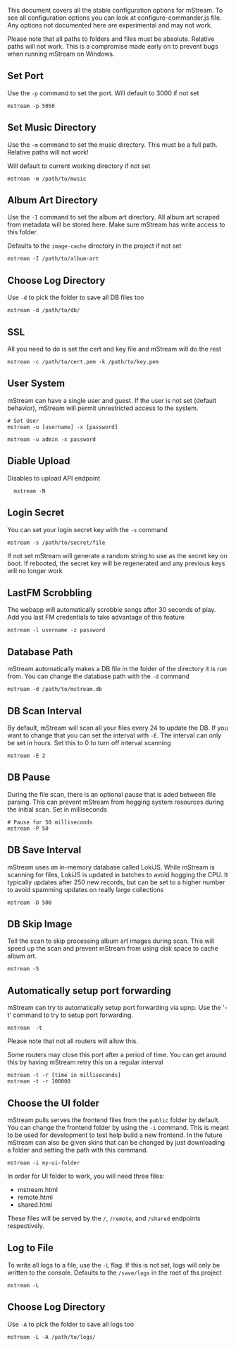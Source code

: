 This document covers all the stable configuration options for mStream.  To see all configuration options you can look at configure-commander.js file.  Any options not documented here are experimental and may not work.

Please note that all paths to folders and files must be absolute.  Relative paths will not work.  This is a compromise made early on to prevent bugs when running mStream on Windows.

## Set Port
Use the `-p` command to set the port.  Will default to 3000 if not set

```shell
mstream -p 5050
```

## Set Music Directory
Use the `-m` command to set the music directory.  This must be a full path.  Relative paths will not work!

Will default to current working directory if not set

```shell
mstream -m /path/to/music
```

## Album Art Directory
Use the `-I` command to set the album art directory.  All album art scraped from metadata will be stored here.  Make sure mStream has write access to this folder.

Defaults to the `image-cache` directory in the project if not set

```shell
mstream -I /path/to/album-art
```

## Choose Log Directory
Use `-d` to pick the folder to save all DB files too

```
mstream -d /path/to/db/
```

## SSL
All you need to do is set the cert and key file and mStream will do the rest

```shell
mstream -c /path/to/cert.pem -k /path/to/key.pem
```

## User System
mStream can have a single user and guest.  If the user is not set (default behavior), mStream will permit unrestricted access to the system.

```shell
# Set User
mstream -u [username] -x [password]

mstream -u admin -x password
```

## Diable Upload
Disables to upload API endpoint

```
  mstream -N
```

## Login Secret

You can set your login secret key  with the `-s` command
```
mstream -s /path/to/secret/file
```

If not set mStream will generate a random string to use as the secret key on boot.  If rebooted, the secret key will be regenerated and any previous keys will no longer work

## LastFM Scrobbling

The webapp will automatically scrobble songs after 30 seconds of play.  Add you last FM credentials to take advantage of this feature

```
mstream -l username -z password
```

## Database Path

mStream automatically makes a DB file in the folder of the directory it is run from.  You can change the database path with the `-d` command

```shell
mstream -d /path/to/mstream.db
```

## DB Scan Interval

By default, mStream will scan all your files every 24 to update the DB. If you want to change that you can set the interval with `-E`.  The interval can only be set in hours.  Set this to 0 to turn off interval scanning

```
mstream -E 2
```

## DB Pause

During the file scan, there is an optional pause that is aded between file parsing.   This can prevent mStream from hogging system resources during the initial scan.  Set in milliseconds

```shell
# Pause for 50 milliseconds
mstream -P 50
```

## DB Save Interval

mStream uses an in-memory database called LokiJS.  While mStream is scanning for files, LokiJS is updated in batches to avoid hogging the CPU.  It typically updates after 250 new records, but can be set to a higher number to avoid spamming updates on really large collections

```shell
mstream -D 500
```

## DB Skip Image

Tell the scan to skip processing album art images during scan.  This will speed up the scan and prevent mStream from using disk space to cache album art.

```shell
mstream -S
```

## Automatically setup port forwarding

mStream can try to automatically setup port forwarding via upnp.  Use the '-t' command to try to setup port forwarding.  
```
mstream  -t
```

Please note that not all routers will allow this.  

Some routers may close this port after a period of time.  You can get around this by having mStream retry this on a regular interval

```
mstream -t -r [time in milliseconds]
mstream -t -r 100000
```

## Choose the UI folder

mStream pulls serves the frontend files from the `public` folder by default.  You can change the frontend folder by using the `-i` command.  This is meant to be used for development to test help build a new frontend.  In the future mStream can also be given skins that can be changed by just downloading a folder and setting the path with this command.

```
mstream -i my-ui-folder
```

In order for UI folder to work, you will need three files:

* mstream.html
* remote.html
* shared.html

These files will be served by the `/`, `/remote`, and `/shared` endpoints respectively.

## Log to File
To write all logs to a file, use the `-L` flag.  If this is not set, logs will only be written to the console.  Defaults to the `/save/logs` in the root of ths project

```
mstream -L
```

## Choose Log Directory
Use `-A` to pick the folder to save all logs too

```
mstream -L -A /path/to/logs/
```